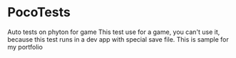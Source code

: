 # PocoTests
Auto tests on phyton for game
This test use for a game, you can't use it, because this test runs in a dev app with special save file. This is sample for my portfolio
